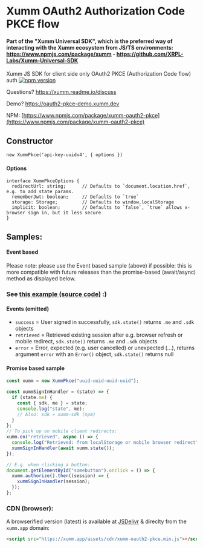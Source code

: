 # Xumm OAuth2 Authorization Code PKCE flow

#### Part of the "Xumm Universal SDK", which is the preferred way of interacting with the Xumm ecosystem from JS/TS environments: https://www.npmjs.com/package/xumm - https://github.com/XRPL-Labs/Xumm-Universal-SDK

Xumm JS SDK for client side only OAuth2 PKCE (Authorization Code flow) auth [![npm version](https://badge.fury.io/js/xumm-oauth2-pkce.svg)](https://badge.fury.io/js/xumm-oauth2-pkce)

Questions? https://xumm.readme.io/discuss

Demo? https://oauth2-pkce-demo.xumm.dev

NPM:
[https://www.npmjs.com/package/xumm-oauth2-pkce](https://www.npmjs.com/package/xumm-oauth2-pkce)

## Constructor

```
new XummPkce('api-key-uuidv4', { options })
```

#### Options

```
interface XummPkceOptions {
  redirectUrl: string;      // Defaults to `document.location.href`, e.g. to add state params.
  rememberJwt: boolean;     // Defaults to `true`
  storage: Storage;         // Defaults to window.localStorage
  implicit: boolean;        // Defaults to `false`, `true` allows x-browser sign in, but it less secure
}
```

## Samples:

#### Event based

Please note: please use the Event based sample (above) if possible: this is more compatible with future
releases than the promise-based (await/async) method as displayed below.

### See [this example (source code)](https://github.com/XRPL-Labs/XummPkce/blob/main/sample/jsmodule.html) :)

#### Events (emitted)

- `success` = User signed in successfully, `sdk.state()` returns `.me` and `.sdk` objects
- `retrieved` = Retrieved existing session after e.g. browser refresh or mobile redirect, `sdk.state()` returns `.me` and `.sdk` objects
- `error` = Error, expected (e.g. user cancelled) or unexpected (...), returns argument `error` with an `Error()` object, `sdk.state()` returns null


#### Promise based sample

```javascript
const xumm = new XummPkce("uuid-uuid-uuid-uuid");

const xummSignInHandler = (state) => {
  if (state.me) {
    const { sdk, me } = state;
    console.log("state", me);
    // Also: sdk » xumm-sdk (npm)
  }
};
// To pick up on mobile client redirects:
xumm.on("retrieved", async () => {
  console.log("Retrieved: from localStorage or mobile browser redirect");
  xummSignInHandler(await xumm.state());
});

// E.g. when clicking a button:
document.getElementById("somebutton").onclick = () => {
  xumm.authorize().then((session) => {
    xummSignInHandler(session);
  });
};
```


### CDN (browser):

A browserified version (latest) is available at [JSDelivr](https://cdn.jsdelivr.net/npm/xumm-oauth2-pkce/dist/browser.min.js) & direclty from the `xumm.app` domain:

```html
<script src="https://xumm.app/assets/cdn/xumm-oauth2-pkce.min.js"></script>
```
